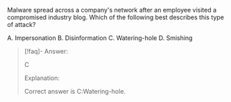 
Malware spread across a company's network after an employee visited a compromised industry blog. Which of the following best describes this type of attack? 

A. Impersonation 
B. Disinformation 
C. Watering-hole 
D. Smishing

> [!faq]- Answer: 
> 
> C 
> 
> Explanation: 
> 
> Correct answer is C:Watering-hole.
